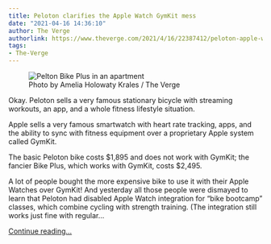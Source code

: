 ```yaml
---
title: Peloton clarifies the Apple Watch GymKit mess
date: "2021-04-16 14:36:10"
author: The Verge
authorlink: https://www.theverge.com/2021/4/16/22387412/peloton-apple-watch-integration-gymkit-statement-terms-of-service
tags:
- The-Verge
---
```

<figure>
      <img alt="Pelton Bike Plus in an apartment" src="https://cdn.vox-cdn.com/thumbor/zjAdzAkjfcIwKZeco-myaiedaDE=/0x0:2040x1360/1310x873/cdn.vox-cdn.com/uploads/chorus_image/image/69136950/akrales210108_4344_0020.0.jpg" />
        <figcaption>Photo by Amelia Holowaty Krales / The Verge</figcaption>
    </figure>

  <p id="5LoneU">Okay. Peloton sells a very famous stationary bicycle with streaming workouts, an app, and a whole fitness lifestyle situation. </p>
<p id="g44yeN">Apple sells a very famous smartwatch with heart rate tracking, apps, and the ability to sync with fitness equipment over a proprietary Apple system called GymKit. </p>
<p id="znuAWI">The basic Peloton bike costs $1,895 and does not work with GymKit; the fancier Bike Plus, which works with GymKit, costs $2,495. </p>
<p id="yqXoLI">A lot of people bought the more expensive bike to use it with their Apple Watches over GymKit! And yesterday all those people were dismayed to learn that Peloton had disabled Apple Watch integration for “bike bootcamp” classes, which combine cycling with strength training. (The integration still works just fine with regular...</p>
  <p>
    <a href="https://www.theverge.com/2021/4/16/22387412/peloton-apple-watch-integration-gymkit-statement-terms-of-service">Continue reading&hellip;</a>
  </p>